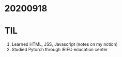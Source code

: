 # 20200918
# TIL

1. Learned HTML, JSS, Javascript (notes on my notion)
2. Studied Pytorch through IRIFO education center
